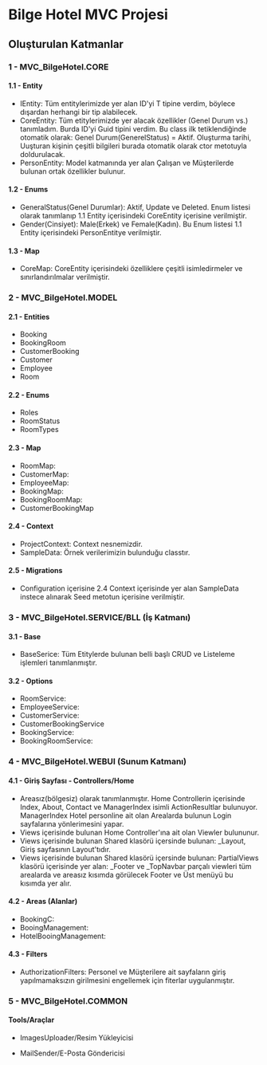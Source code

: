 # Bilge Hotel MVC Projesi

## Oluşturulan Katmanlar

### 1 - MVC_BilgeHotel.CORE
#### 1.1 - Entity
* IEntity: Tüm entitylerimizde yer alan ID'yi T tipine verdim, böylece dışardan herhangi bir tip alabilecek.
* CoreEntity: Tüm etitylerimizde yer alacak özellikler (Genel Durum vs.) tanımladım. Burda ID'yi Guid tipini verdim. Bu class ilk tetiklendiğinde otomatik olarak: Genel Durum(GenerelStatus) = Aktif. Oluşturma tarihi, Uuşturan kişinin çeşitli bilgileri burada otomatik olarak ctor metotuyla doldurulacak. 
* PersonEntity: Model katmanında yer alan Çalışan ve Müşterilerde bulunan ortak özellikler bulunur.
#### 1.2 - Enums
* GeneralStatus(Genel Durumlar): Aktif, Update ve Deleted. Enum listesi olarak tanımlanıp 1.1 Entity içerisindeki CoreEntity içerisine verilmiştir.
* Gender(Cinsiyet): Male(Erkek) ve Female(Kadın). Bu Enum listesi 1.1 Entity içerisindeki PersonEntitye verilmiştir.
#### 1.3 - Map
* CoreMap: CoreEntity içerisindeki özelliklere çeşitli isimledirmeler ve sınırlandırılmalar verilmiştir.
### 2 - MVC_BilgeHotel.MODEL
#### 2.1 - Entities
* Booking
* BookingRoom
* CustomerBooking
* Customer
* Employee
* Room
#### 2.2 - Enums
* Roles
* RoomStatus
* RoomTypes
#### 2.3 - Map
* RoomMap:
* CustomerMap:
* EmployeeMap:
* BookingMap:
* BookingRoomMap:
* CustomerBookingMap
#### 2.4 - Context
* ProjectContext: Context nesnemizdir. 
* SampleData: Örnek verilerimizin bulunduğu classtır.
#### 2.5 - Migrations
* Configuration içerisine 2.4 Context içerisinde yer alan SampleData instece alınarak Seed metotun içerisine verilmiştir.
### 3 - MVC_BilgeHotel.SERVICE/BLL (İş Katmanı) 
#### 3.1 - Base
* BaseSerice: Tüm Etitylerde bulunan belli başlı CRUD ve Listeleme işlemleri tanımlanmıştır.
#### 3.2 - Options
* RoomService:
* EmployeeService:
* CustomerService:
* CustomerBookingService
* BookingService:
* BookingRoomService:
### 4 - MVC_BilgeHotel.WEBUI (Sunum Katmanı)
#### 4.1 - Giriş Sayfası - Controllers/Home
* Areasız(bölgesiz) olarak tanımlanmıştır. Home Controllerin içerisinde Index, About, Contact ve ManagerIndex isimli ActionResultlar bulunuyor. ManagerIndex Hotel personline ait olan Arealarda bulunun Login sayfalarına yönlerimesini yapar.
* Views içerisinde bulunan Home Controller'ına ait olan Viewler bulununur.
* Views içerisinde bulunan Shared klasörü içersinde bulunan: _Layout, Giriş sayfasının Layout'tıdır.
* Views içerisinde bulunan Shared klasörü içersinde bulunan: PartialViews klasörü içerisinde yer alan: _Footer ve _TopNavbar parçalı viewleri tüm arealarda ve areasız kısımda görülecek Footer ve Üst menüyü bu kısımda yer alır.

#### 4.2 - Areas (Alanlar)
* BookingC: 
* BooingManagement:
* HotelBooingManagement:

#### 4.3 - Filters
* AuthorizationFilters: Personel ve Müşterilere ait sayfaların giriş yapılmamaksızın girilmesini engellemek için fiterlar uygulanmıştır.

### 5 - MVC_BilgeHotel.COMMON
#### Tools/Araçlar
* ImagesUploader/Resim Yükleyicisi

* MailSender/E-Posta Göndericisi
